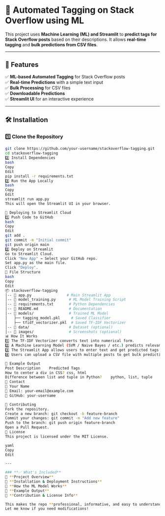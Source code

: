 # 🚀 Automated Tagging on Stack Overflow using ML

This project uses **Machine Learning (ML) and Streamlit** to **predict tags for Stack Overflow posts** based on their descriptions. It allows **real-time tagging** and **bulk predictions from CSV files**.

---

## **📌 Features**
✅ **ML-based Automated Tagging** for Stack Overflow posts  
✅ **Real-time Predictions** with a simple text input  
✅ **Bulk Processing** for CSV files  
✅ **Downloadable Predictions**  
✅ **Streamlit UI** for an interactive experience  

---

## **🛠️ Installation**
### **1️⃣ Clone the Repository**
```bash
git clone https://github.com/your-username/stackoverflow-tagging.git
cd stackoverflow-tagging
2️⃣ Install Dependencies
bash
Copy
Edit
pip install -r requirements.txt
3️⃣ Run the App Locally
bash
Copy
Edit
streamlit run app.py
This will open the Streamlit UI in your browser.

🚀 Deploying to Streamlit Cloud
1️⃣ Push Code to GitHub
bash
Copy
Edit
git add .
git commit -m "Initial commit"
git push origin main
2️⃣ Deploy on Streamlit
Go to Streamlit Cloud.
Click "New App" → Select your GitHub repo.
Set app.py as the main file.
Click "Deploy".
📂 File Structure
bash
Copy
Edit
📦 stackoverflow-tagging
│-- 📄 app.py                # Main Streamlit App
│-- 📄 model_training.py      # ML Model Training Script
│-- 📄 requirements.txt       # Python Dependencies
│-- 📄 README.md              # Documentation
│-- 📂 models/                # Trained ML Model
│   ├── tagging_model.pkl     # Saved Classifier
│   ├── tfidf_vectorizer.pkl  # Saved TF-IDF Vectorizer
│-- 📂 data/                  # Dataset (optional)
│-- 📂 images/                # Screenshots (optional)
📊 How It Works
1️⃣ The TF-IDF Vectorizer converts text into numerical form.
2️⃣ A Machine Learning Model (SVM / Naive Bayes / etc.) predicts relevant tags.
3️⃣ The Streamlit App allows users to enter text and get predicted tags in real-time.
4️⃣ Users can upload a CSV file with multiple posts to get bulk predictions.

📌 Example Output
Post Description	Predicted Tags
How to center a div in CSS?	css, html
Difference between list and tuple in Python?	python, list, tuple
📧 Contact
👤 Your Name
📧 Email: your-email@example.com
🔗 GitHub: your-username

🌟 Contributing
Fork the repository.
Create a new branch: git checkout -b feature-branch
Commit your changes: git commit -m "Add new feature"
Push to the branch: git push origin feature-branch
Open a Pull Request.
📜 License
This project is licensed under the MIT License.

yaml
Copy
Edit

---

### **✅ What's Included**
🔹 **Project Overview**  
🔹 **Installation & Deployment Instructions**  
🔹 **How the ML Model Works**  
🔹 **Example Output**  
🔹 **Contribution & License Info**  

This makes the repo **professional, informative, and easy to understand**. 🚀  
Let me know if you need modifications!
